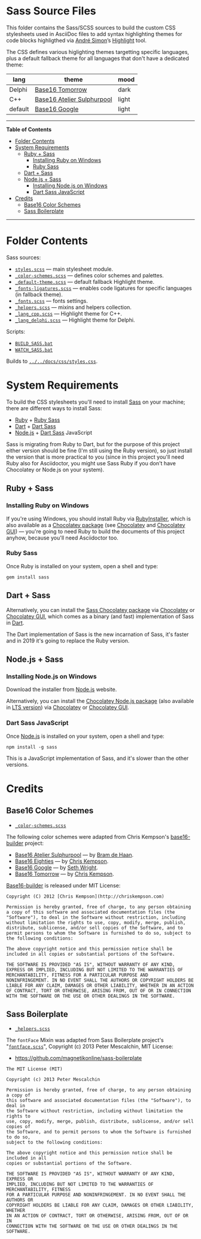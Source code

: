 # Sass Source Files

This folder contains the Sass/SCSS sources to build the custom CSS stylesheets used in AsciiDoc files to add syntax highlighting themes for code blocks highligthed via [André Simon]’s [Highlight] tool.

The CSS defines various higlighting themes targetting specific languages, plus a default fallback theme for all languages that don't have a dedicated theme:

|   lang  |            theme             |  mood |
|---------|------------------------------|-------|
| Delphi  | [Base16 Tomorrow]            | dark  |
| C++     | [Base16 Atelier Sulphurpool] | light |
| default | [Base16 Google]              | light |


-----

**Table of Contents**

<!-- MarkdownTOC autolink="true" bracket="round" autoanchor="false" lowercase="only_ascii" uri_encoding="true" levels="1,2,3" -->

- [Folder Contents](#folder-contents)
- [System Requirements](#system-requirements)
    - [Ruby + Sass](#ruby--sass)
        - [Installing Ruby on Windows](#installing-ruby-on-windows)
        - [Ruby Sass](#ruby-sass)
    - [Dart + Sass](#dart--sass)
    - [Node.js + Sass](#nodejs--sass)
        - [Installing Node.js on Windows](#installing-nodejs-on-windows)
        - [Dart Sass JavaScript](#dart-sass-javascript)
- [Credits](#credits)
    - [Base16 Color Schemes](#base16-color-schemes)
    - [Sass Boilerplate](#sass-boilerplate)

<!-- /MarkdownTOC -->

-----

# Folder Contents

Sass sources:

- [`styles.scss`][styles] — main stylesheet module.
- [`_color-schemes.scss`][color-schemes] — defines color schemes and palettes.
- [`_default-theme.scss`][default-theme] — default fallback Highlight theme.
- [`_fonts-ligatures.scss`][ligatures] — enables code ligatures for specific languages (in fallback theme).
- [`_fonts.scss`][fonts] — fonts settings.
- [`_helpers.scss`][helpers] — mixins and helpers collection.
- [`_lang_cpp.scss`][lang_cpp] — Highlight theme for C++.
- [`_lang_delphi.scss`][lang_delphi] — Highlight theme for Delphi.

Scripts:

- [`BUILD_SASS.bat`][BUILD] 
- [`WATCH_SASS.bat`][WATCH] 

Builds to [`../../docs/css/styles.css`][styles.css].


# System Requirements

To build the CSS stylesheets you'll need to install [Sass] on your machine; there are different ways to install Sass:

- [Ruby] + [Ruby Sass]
- [Dart] + [Dart Sass]
- [Node.js] + [Dart Sass] JavaScript

Sass is migrating from Ruby to Dart, but for the purpose of this project either version should be fine (I'm still using the Ruby version), so just install the version that is more practical to you (since in this project you'll need Ruby also for Asciidoctor, you might use Sass Ruby if you don't have Chocolatey or Node.js on your system).

## Ruby + Sass

### Installing Ruby on Windows

If you're using Windows, you should install Ruby via [RubyInstaller], which is also available as a [Chocolatey package][Choco Ruby] (see [Chocolatey] and [Chocolatey GUI]) — you're going to need Ruby to build the documents of this project anyhow, because you'll need Asciidoctor too.

### Ruby Sass

Once Ruby is installed on your system, open a shell and type:

    gem install sass


## Dart + Sass

Alternatively, you can install the [Sass Chocolatey package][Choco Sass] via [Chocolatey] or [Chocolatey GUI], which comes as a binary (and fast) implementation of Sass in [Dart].

The Dart implementation of Sass is the new incarnation of Sass, it's faster and in 2019 it's going to replace the Ruby version.

## Node.js + Sass

### Installing Node.js on Windows

Download the installer from [Node.js] website.

Alternatively, you can install the [Chocolatey Node.js package][Choco Node] (also available in [LTS version][Choco Node LTS]) via [Chocolatey] or [Chocolatey GUI].

### Dart Sass JavaScript

Once [Node.js] is installed on your system, open a shell and type:

    npm install -g sass

This is a JavaScript implementation of Sass, and it's slower than the other versions.

# Credits

## Base16 Color Schemes

- [`_color-schemes.scss`][color-schemes]

The following color schemes were adapted from Chris Kempson's [base16-builder] project:

- [Base16 Atelier Sulphurpool] — by [Bram de Haan].
- [Base16 Eighties] — by [Chris Kempson].
- [Base16 Google] — by [Seth Wright].
- [Base16 Tomorrow] — by [Chris Kempson].

[Base16-builder] is released under MIT License:

    Copyright (C) 2012 [Chris Kempson](http://chriskempson.com)
    
    Permission is hereby granted, free of charge, to any person obtaining
    a copy of this software and associated documentation files (the
    "Software"), to deal in the Software without restriction, including
    without limitation the rights to use, copy, modify, merge, publish,
    distribute, sublicense, and/or sell copies of the Software, and to
    permit persons to whom the Software is furnished to do so, subject to
    the following conditions:
    
    The above copyright notice and this permission notice shall be
    included in all copies or substantial portions of the Software.
    
    THE SOFTWARE IS PROVIDED "AS IS", WITHOUT WARRANTY OF ANY KIND,
    EXPRESS OR IMPLIED, INCLUDING BUT NOT LIMITED TO THE WARRANTIES OF
    MERCHANTABILITY, FITNESS FOR A PARTICULAR PURPOSE AND
    NONINFRINGEMENT. IN NO EVENT SHALL THE AUTHORS OR COPYRIGHT HOLDERS BE
    LIABLE FOR ANY CLAIM, DAMAGES OR OTHER LIABILITY, WHETHER IN AN ACTION
    OF CONTRACT, TORT OR OTHERWISE, ARISING FROM, OUT OF OR IN CONNECTION
    WITH THE SOFTWARE OR THE USE OR OTHER DEALINGS IN THE SOFTWARE.

## Sass Boilerplate

- [`_helpers.scss`][helpers]

The `fontFace` Mixin was adapted from Sass Boilerplate project's "[`fontface.scss`][fontface]", Copyright (c) 2013 Peter Mescalchin, MIT License:
 
-  https://github.com/magnetikonline/sass-boilerplate

<!--  -->

    The MIT License (MIT)

    Copyright (c) 2013 Peter Mescalchin

    Permission is hereby granted, free of charge, to any person obtaining a copy of
    this software and associated documentation files (the "Software"), to deal in
    the Software without restriction, including without limitation the rights to
    use, copy, modify, merge, publish, distribute, sublicense, and/or sell copies of
    the Software, and to permit persons to whom the Software is furnished to do so,
    subject to the following conditions:

    The above copyright notice and this permission notice shall be included in all
    copies or substantial portions of the Software.

    THE SOFTWARE IS PROVIDED "AS IS", WITHOUT WARRANTY OF ANY KIND, EXPRESS OR
    IMPLIED, INCLUDING BUT NOT LIMITED TO THE WARRANTIES OF MERCHANTABILITY, FITNESS
    FOR A PARTICULAR PURPOSE AND NONINFRINGEMENT. IN NO EVENT SHALL THE AUTHORS OR
    COPYRIGHT HOLDERS BE LIABLE FOR ANY CLAIM, DAMAGES OR OTHER LIABILITY, WHETHER
    IN AN ACTION OF CONTRACT, TORT OR OTHERWISE, ARISING FROM, OUT OF OR IN
    CONNECTION WITH THE SOFTWARE OR THE USE OR OTHER DEALINGS IN THE SOFTWARE.

<!-----------------------------------------------------------------------------
                               REFERENCE LINKS                                
------------------------------------------------------------------------------>

[BUILD]: ./BUILD_SASS.bat "View source file"
[WATCH]: ./WATCH_SASS.bat "View source file"

[styles.css]: ../../docs/css/styles.css "View source file"

<!-- Sass/SCSS -->

[color-schemes]: ./_color-schemes.scss "View source file"
[default-theme]: ./_default-theme.scss "View source file"
[fonts]: ./_fonts.scss "View source file"
[helpers]: ./_helpers.scss "View source file"
[ligatures]: ./_fonts-ligatures.scss "View source file"
[styles]: ./styles.scss "View source file"
[lang_cpp]: ./_lang_cpp.scss/ "View source file"
[lang_delphi]: ./_lang_delphi.scss/ "View source file"

<!-- dependencies -->

[Sass]: https://sass-lang.com "Visit Sass website"
[Ruby Sass]: https://github.com/sass/ruby-sass
[Dart Sass]: https://github.com/sass/dart-sass
[Choco Sass]: https://chocolatey.org/packages/sass

[Ruby]: https://www.ruby-lang.org
[RubyInstaller]: https://rubyinstaller.org/downloads/
[Choco Ruby]: https://chocolatey.org/packages/ruby

[Node.js]: https://nodejs.org/en/ "Visit Node.js downloads page"
[Choco Node]: https://chocolatey.org/packages/nodejs
[Choco Node LTS]: https://chocolatey.org/packages/nodejs-lts

[Dart]: https://www.dartlang.org/ "Visit Dart website"

[Chocolatey GUI]: https://chocolatey.org/packages/ChocolateyGUI
[Chocolatey]: https://chocolatey.org

<!-- external links -->

[fontface]: https://github.com/magnetikonline/sass-boilerplate/blob/702d924/fontface.scss "View upstream source file"

[base16-builder]: https://github.com/chriskempson/base16-builder

[Base16 Atelier Sulphurpool]: https://github.com/chriskempson/base16-builder/blob/master/schemes/atelier-sulphurpool.yml "View upstream source file"
[Base16 Eighties]: https://github.com/chriskempson/base16-builder/blob/master/schemes/eighties.yml "View upstream source file"
[Base16 Google]: https://github.com/chriskempson/base16-builder/blob/master/schemes/google.yml "View upstream source file"
[Base16 Tomorrow]: https://github.com/chriskempson/base16-builder/blob/master/schemes/tomorrow.yml "View upstream source file"

[Highlight]: http://www.andre-simon.de/doku/highlight/en/highlight.php "Visit Highlight website"

<!-- people -->

[Bram de Haan]:  https://atelierbramdehaan.nl "Visit Bram de Haan's website"
[Chris Kempson]: http://chriskempson.com      "Visit Chris Kempson's website"
[Seth Wright]:   http://sethawright.com       "Visit Seth Wright's website"
[André Simon]:   http://www.andre-simon.de/   "Visit André Simon's website"

<!-- EOF -->
